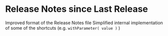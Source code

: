 # Release Notes since Last Release
Improved format of the Release Notes file
Simplified internal implementation of some of the shortcuts (e.g. `withParameter( value )` )